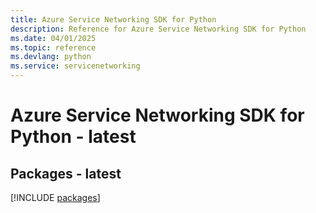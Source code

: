 ```yaml
---
title: Azure Service Networking SDK for Python
description: Reference for Azure Service Networking SDK for Python
ms.date: 04/01/2025
ms.topic: reference
ms.devlang: python
ms.service: servicenetworking
---
```

# Azure Service Networking SDK for Python - latest
## Packages - latest
[!INCLUDE [packages](service-networking-index.md)]